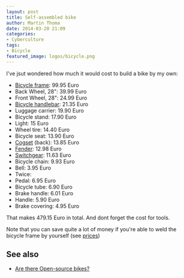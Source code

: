 ```yaml
---
layout: post
title: Self-assembled bike
author: Martin Thoma
date: 2014-03-20 21:09
categories:
- Cyberculture
tags:
- Bicycle
featured_image: logos/bicycle.png
---
```


I've jsut wondered how much it would cost to build a bike by my own:

* [Bicycle frame](https://en.wikipedia.org/wiki/Bicycle_frame): 99.95 Euro
* Back Wheel, 28": 39.99 Euro
* Front Wheel, 28": 24.99 Euro
* [Bicycle handlebar](https://en.wikipedia.org/wiki/Bicycle_handlebar): 21.35 Euro
* Luggage carrier: 19.90 Euro
* Bicycle stand: 17.90 Euro
* Light: 15 Euro
* Wheel tire: 14.40 Euro
* Bicycle seat: 13.90 Euro
* [Cogset](https://en.wikipedia.org/wiki/Cogset) (back): 13.85 Euro
* [Fender](https://en.wikipedia.org/wiki/Fender_(vehicle)#Bicycles_and_motorcycles): 12.98 Euro
* [Switchgear](https://de.wikipedia.org/wiki/Schaltwerk_(Fahrrad)): 11.63 Euro
* Bicycle chain: 9.93 Euro
* Bell: 3.95 Euro
* Twice:
 * Pedal: 6.95 Euro
 * Bicycle tube: 6.90 Euro
 * Brake handle: 6.01 Euro
 * Handle: 5.90 Euro
 * Brake covering: 4.95 Euro

That makes 479.15 Euro in total. And dont forget the cost for tools.

Note that you can save quite a lot of money if you're able to weld the bicycle
frame by yourself (see [prices](http://shop.prokilo.de/stahl-metall/rohre/rundrohr-stahl-edelstahl-aluminium.html))

## See also
* [Are there Open-source bikes?](http://bicycles.stackexchange.com/q/2881/10772)